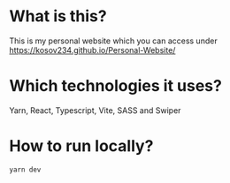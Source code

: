 # What is this?

This is my personal website which you can access under https://kosov234.github.io/Personal-Website/

# Which technologies it uses?

Yarn, React, Typescript, Vite, SASS and Swiper

# How to run locally?

```
yarn dev
```
